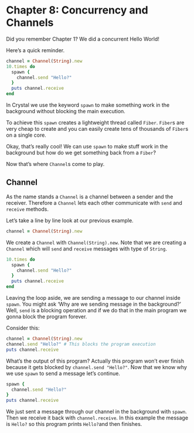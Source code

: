 # Chapter 8: Concurrency and Channels

Did you remember Chapter 1? We did a concurrent Hello World!

Here’s a quick reminder.

```ruby
channel = Channel(String).new
10.times do
  spawn {
    channel.send "Hello?"
  }
  puts channel.receive
end
```

In Crystal we use the keyword `spawn` to make something work in the background without blocking the main execution.

To achieve this `spawn` creates a lightweight thread called `Fiber`. `Fiber`s are very cheap to create and you can easily create tens of thousands of `Fiber`s on a single core.

Okay, that’s really cool! We can use `spawn` to make stuff work in the background but how do we get something back from a `Fiber`?

Now that’s where `Channel`s come to play.

## Channel  <a id="channel"></a>

As the name stands a `Channel` is a channel between a sender and the receiver. Therefore a `Channel` lets each other communicate with `send` and `receive` methods.

Let’s take a line by line look at our previous example.

```ruby
channel = Channel(String).new
```

We create a `Channel` with `Channel(String).new`. Note that we are creating a `Channel` which will `send` and `receive` messages with type of `String`.

```ruby
10.times do
  spawn {
    channel.send "Hello?"
  }
  puts channel.receive
end
```

Leaving the loop aside, we are sending a message to our channel inside `spawn`. You might ask ‘Why are we sending message in the background?’ Well, `send` is a blocking operation and if we do that in the main program we gonna block the program forever.

Consider this:

```ruby
channel = Channel(String).new
channel.send "Hello?" # This blocks the program execution
puts channel.receive
```

What’s the output of this program? Actually this program won’t ever finish because it gets blocked by `channel.send "Hello?"`. Now that we know why we use `spawn` to send a message let’s continue.

```ruby
spawn {
  channel.send "Hello?"
}
puts channel.receive
```

We just sent a message through our channel in the background with `spawn`. Then we receive it back with `channel.receive`. In this example the message is `Hello?` so this program prints `Hello?`and then finishes.
